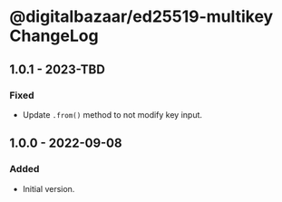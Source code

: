 # @digitalbazaar/ed25519-multikey ChangeLog

## 1.0.1 - 2023-TBD

### Fixed
- Update `.from()` method to not modify key input.

## 1.0.0 - 2022-09-08

### Added
- Initial version.
